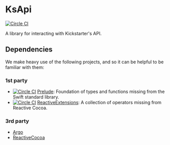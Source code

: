 # KsApi

[![Circle CI](https://circleci.com/gh/kickstarter/Kickstarter-KsApi.svg?style=svg&circle-token=753cdcf64c5bb1082a40f8259add270bcdf482d7)](https://circleci.com/gh/kickstarter/Kickstarter-KsApi)

A library for interacting with Kickstarter's API.

## Dependencies

We make heavy use of the following projects, and so it can be helpful to be familiar with them:

### 1st party

* [![Circle CI](https://circleci.com/gh/kickstarter/Kickstarter-Prelude.svg?style=svg&circle-token=ddbeef5e5b970496ddf6d7c81d60367eee16aa32)](https://circleci.com/gh/kickstarter/Kickstarter-Prelude) [Prelude](https://github.com/kickstarter/Kickstarter-Prelude): Foundation of types and functions missing from the Swift standard library.
* [![Circle CI](https://circleci.com/gh/kickstarter/Kickstarter-ReactiveExtensions.svg?style=svg&circle-token=87cb6246722fd8b503516bcdcf84e64256f86470)](https://circleci.com/gh/kickstarter/Kickstarter-ReactiveExtensions) [ReactiveExtensions](https://github.com/kickstarter/Kickstarter-ReactiveExtensions): A collection of operators missing from Reactive Cocoa.

### 3rd party

* [Argo](https://github.com/thoughtbot/Argo)
* [ReactiveCocoa](https://github.com/ReactiveCocoa/ReactiveCocoa)
